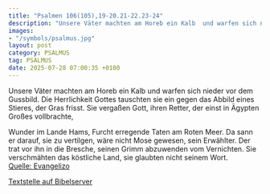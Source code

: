 ```yaml
---
title: "Psalmen 106(105),19-20.21-22.23-24"
description: "Unsere Väter machten am Horeb ein Kalb  und warfen sich nieder vor dem Gussbild. Die Herrlichkeit Gottes tauschten sie ein gegen das Abbild eines Stieres, der Gras frisst. Sie vergaßen Gott, ihren Retter, der einst in Ägypten Großes vollbrachte,  Wunder im Lande Hams, Furcht err...."
images:
- "/symbols/psalmus.jpg"
layout: post
category: PSALMUS
tag: PSALMUS
date: 2025-07-28 07:00:35 +0100
---
```

Unsere Väter machten am Horeb ein Kalb 
und warfen sich nieder vor dem Gussbild.
Die Herrlichkeit Gottes tauschten sie ein gegen das Abbild eines Stieres, der Gras frisst.
Sie vergaßen Gott, ihren Retter, der einst in Ägypten Großes vollbrachte,

Wunder im Lande Hams, Furcht erregende Taten am Roten Meer.<!--more-->
Da sann er darauf, sie zu vertilgen, wäre nicht Mose gewesen, sein Erwählter. Der trat vor ihn in die Bresche, seinen Grimm abzuwenden vom Vernichten.
Sie verschmähten das köstliche Land, sie glaubten nicht seinem Wort.<br>
[Quelle: Evangelizo](https://evangeliumtagfuertag.org/DE/gospel)

[Textstelle auf Bibelserver](https://www.bibleserver.com/EU/ps106(105),19-20.21-22.23-24)
